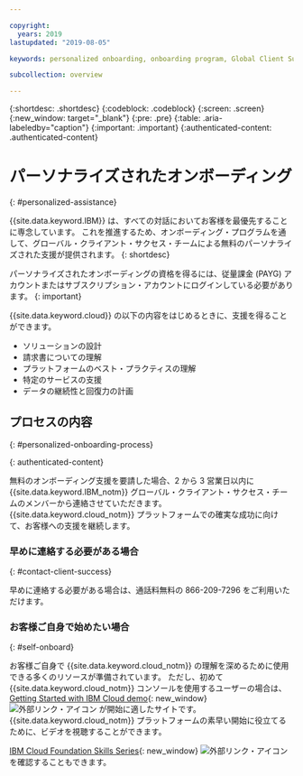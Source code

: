 ```yaml
---

copyright:
  years: 2019
lastupdated: "2019-08-05"

keywords: personalized onboarding, onboarding program, Global Client Succes, getting started, how to, get help, new user, first time, personal, dedicated assistance, cloud onboarding, account setup

subcollection: overview

---
```


{:shortdesc: .shortdesc}
{:codeblock: .codeblock}
{:screen: .screen}
{:new_window: target="_blank"}
{:pre: .pre}
{:table: .aria-labeledby="caption"}
{:important: .important}
{:authenticated-content: .authenticated-content}


# パーソナライズされたオンボーディング
{: #personalized-assistance}

{{site.data.keyword.IBM}} は、すべての対話においてお客様を最優先することに専念しています。 これを推進するため、オンボーディング・プログラムを通して、グローバル・クライアント・サクセス・チームによる無料のパーソナライズされた支援が提供されます。
{: shortdesc}

パーソナライズされたオンボーディングの資格を得るには、従量課金 (PAYG) アカウントまたはサブスクリプション・アカウントにログインしている必要があります。
{: important}

{{site.data.keyword.cloud}} の以下の内容をはじめるときに、支援を得ることができます。 
* ソリューションの設計
* 請求書についての理解
* プラットフォームのベスト・プラクティスの理解
* 特定のサービスの支援
* データの継続性と回復力の計画

## プロセスの内容
{: #personalized-onboarding-process}

<div class="onboarding-ub">
  <div class="ub-widget" style="display: flex;">
    <div ub-in-page="5cbe76490f72eb04484f31e8"></div>
  </div>
</div>
{: authenticated-content}

無料のオンボーディング支援を要請した場合、2 から 3 営業日以内に {{site.data.keyword.IBM_notm}} グローバル・クライアント・サクセス・チームのメンバーから連絡させていただきます。 {{site.data.keyword.cloud_notm}} プラットフォームでの確実な成功に向けて、お客様への支援を継続します。

### 早めに連絡する必要がある場合
{: #contact-client-success}

早めに連絡する必要がある場合は、通話料無料の 866-209-7296 をご利用いただけます。

### お客様ご自身で始めたい場合
{: #self-onboard}

お客様ご自身で {{site.data.keyword.cloud_notm}} の理解を深めるために使用できる多くのリソースが準備されています。 ただし、初めて {{site.data.keyword.cloud_notm}} コンソールを使用するユーザーの場合は、[Getting Started with IBM Cloud demo](https://gotostage.com/channel/onboard){: new_window} ![外部リンク・アイコン](../icons/launch-glyph.svg "外部リンク・アイコン") が開始に適したサイトです。 {{site.data.keyword.cloud_notm}} プラットフォームの素早い開始に役立てるために、ビデオを視聴することができます。 

[IBM Cloud Foundation Skills Series](https://www.youtube.com/playlist?list=PLmesOgYt3nKCfsXqx-A5k1bP7t146U4rz){: new_window} ![外部リンク・アイコン](../icons/launch-glyph.svg "外部リンク・アイコン") を確認することもできます。
